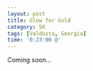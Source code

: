 ```yaml
---
layout: post
title: Glow for Gold
category: 5K
tags: [Valdosta, Georgia]
time: '0:23:00 @'
---
```

Coming soon...